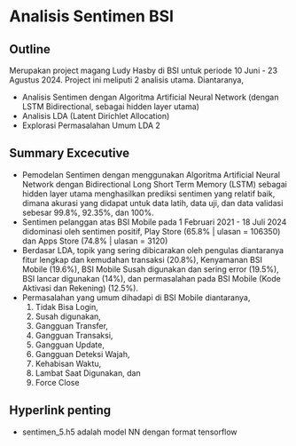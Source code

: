 # Analisis Sentimen BSI 
## Outline 
Merupakan project magang Ludy Hasby di BSI untuk periode 10 Juni - 23 Agustus 2024. Project ini meliputi 2 analisis utama. Diantaranya, 
- Analisis Sentimen dengan Algoritma Artificial Neural Network (dengan LSTM Bidirectional, sebagai hidden layer utama)
- Analisis LDA (Latent Dirichlet Allocation)
- Explorasi Permasalahan Umum LDA 2
## Summary Excecutive
- Pemodelan Sentimen dengan menggunakan Algoritma Artificial Neural Network dengan Bidirectional Long Short Term Memory (LSTM) sebagai hidden layer utama menghasilkan prediksi sentimen yang relatif baik, dimana akurasi yang didapat untuk data latih, data uji, dan data validasi sebesar 99.8%, 92.35%, dan 100%. 
- Sentimen pelanggan atas BSI Mobile pada 1 Februari 2021 - 18 Juli 2024 didominasi oleh sentimen positif, Play Store (65.8% | ulasan = 106350) dan Apps Store (74.8% | ulasan = 3120)
- Berdasar LDA, topik yang sering dibicarakan oleh pengulas diantaranya fitur lengkap dan kemudahan transaksi (20.8%), Kenyamanan BSI Mobile (19.6%), BSI Mobile Susah digunakan dan sering error (19.5%),  BSI lancar digunakan (14%), dan permasalahan pada BSI Mobile (Kode Aktivasi dan Rekening) (12.5%). 
- Permasalahan yang umum dihadapi di BSI Mobile diantaranya,
    1. Tidak Bisa Login, 
    2. Susah digunakan, 
    3. Gangguan Transfer,
    4. Gangguan Transaksi,
    5. Gangguan Update,
    6. Gangguan Deteksi Wajah,
    7. Kehabisan Waktu,
    8. Lambat Saat Digunakan, dan 
    9. Force Close
## Hyperlink penting 
- sentimen_5.h5 adalah model NN dengan format tensorflow 